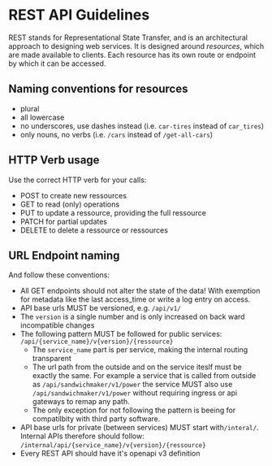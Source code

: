 # REST API Guidelines

REST stands for Representational State Transfer, and is an architectural approach to designing web services.
It is designed around _resources_, which are made available to clients.
Each resource has its own route or endpoint by which it can be accessed.

## Naming conventions for resources

 * plural
 * all lowercase
 * no underscores, use dashes instead (i.e. `car-tires` instead of `car_tires`)
 * only nouns, no verbs (i.e. `/cars` instead of `/get-all-cars`)


## HTTP Verb usage

Use the correct HTTP verb for your calls:

 * POST to create new ressources
 * GET to read (only) operations
 * PUT to update a ressource, providing the full ressource
 * PATCH for partial updates
 * DELETE to delete a ressource or ressources

## URL Endpoint naming

And follow these conventions:

 * All GET endpoints should not alter the state of the data! With exemption for metadata like the last access_time or write a log entry on access.
 * API base urls MUST be versioned, e.g. `/api/v1/`
 * The `version` is a single number and is only increased on back ward incompatible changes
 * The following pattern MUST be followed for public services: `/api/{service_name}/v{version}/{ressource}`
    * The `service_name` part is per service, making the internal routing transparent   
    * The url path from the outside and on the service iteslf must be exactly the same. For example a service that is called from outside as `/api/sandwichmaker/v1/power` the service MUST also use `/api/sandwichmaker/v1/power` without requiring ingress or api gateways to remap any path. 
    * The only exception for not following the pattern is beeing for compatilbity with third party software.
 * API base urls for private (between services) MUST start with`/interal/`. Internal APIs therefore should follow: `/internal/api/{service_name}/v{version}/{ressource}`
 * Every REST API should have it's openapi v3 definition